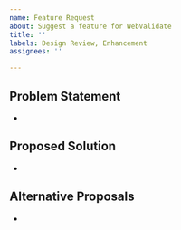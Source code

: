 ```yaml
---
name: Feature Request
about: Suggest a feature for WebValidate
title: ''
labels: Design Review, Enhancement
assignees: ''

---
```


## Problem Statement

-

## Proposed Solution

-

## Alternative Proposals

-
